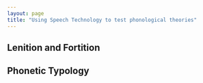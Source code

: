 ```yaml
---
layout: page
title: "Using Speech Technology to test phonological theories"
---
```


## Lenition and Fortition


## Phonetic Typology
